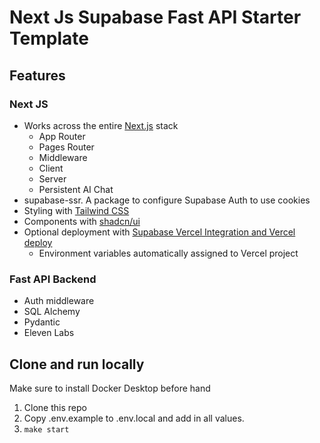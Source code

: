 # Next Js Supabase Fast API Starter Template

## Features

### Next JS

- Works across the entire [Next.js](https://nextjs.org) stack
  - App Router
  - Pages Router
  - Middleware
  - Client
  - Server
  - Persistent AI Chat
- supabase-ssr. A package to configure Supabase Auth to use cookies
- Styling with [Tailwind CSS](https://tailwindcss.com)
- Components with [shadcn/ui](https://ui.shadcn.com/)
- Optional deployment with [Supabase Vercel Integration and Vercel deploy](#deploy-your-own)
  - Environment variables automatically assigned to Vercel project

### Fast API Backend

- Auth middleware
- SQL Alchemy
- Pydantic
- Eleven Labs

## Clone and run locally

Make sure to install Docker Desktop before hand

1. Clone this repo
2. Copy .env.example to .env.local and add in all values.
3. `make start`
